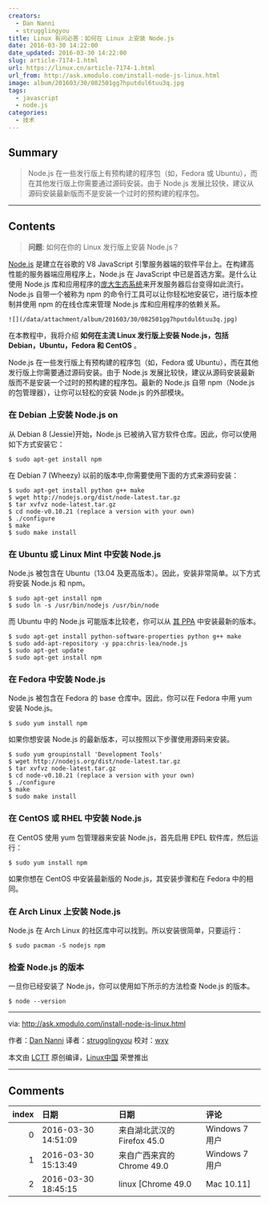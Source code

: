 ```yaml
---
creators:
  - Dan Nanni
  - strugglingyou
title: Linux 有问必答：如何在 Linux 上安装 Node.js
date: 2016-03-30 14:22:00
date_updated: 2016-03-30 14:22:00
slug: article-7174-1.html
url: https://linux.cn/article-7174-1.html
url_from: http://ask.xmodulo.com/install-node-js-linux.html
image: album/201603/30/082501gg7hputdul6tuu3q.jpg
tags:
  - javascript
  - node.js
categories:
  - 技术
---
```


## Summary

> Node.js 在一些发行版上有预构建的程序包（如，Fedora 或 Ubuntu），而在其他发行版上你需要通过源码安装。由于 Node.js 发展比较快，建议从源码安装最新版而不是安装一个过时的预构建的程序包。

***

<!-- more -->

## Contents

> 
> **问题**: 如何在你的 Linux 发行版上安装 Node.js？
> 
> 
> 

[Node.js](http://nodejs.org/) 是建立在谷歌的 V8 JavaScript 引擎服务器端的软件平台上。在构建高性能的服务器端应用程序上，Node.js 在 JavaScript 中已是首选方案。是什么让使用 Node.js 库和应用程序的[庞大生态系统](https://www.npmjs.com/)来开发服务器后台变得如此流行。Node.js 自带一个被称为 npm 的命令行工具可以让你轻松地安装它，进行版本控制并使用 npm 的在线仓库来管理 Node.js 库和应用程序的依赖关系。

`![](/data/attachment/album/201603/30/082501gg7hputdul6tuu3q.jpg)`

在本教程中，我将介绍 **如何在主流 Linux 发行版上安装 Node.js，包括 Debian，Ubuntu，Fedora 和 CentOS** 。

Node.js 在一些发行版上有预构建的程序包（如，Fedora 或 Ubuntu），而在其他发行版上你需要通过源码安装。由于 Node.js 发展比较快，建议从源码安装最新版而不是安装一个过时的预构建的程序包。最新的 Node.js 自带 npm（Node.js 的包管理器），让你可以轻松的安装 Node.js 的外部模块。

### 在 Debian 上安装 Node.js on

从 Debian 8 (Jessie)开始，Node.js 已被纳入官方软​​件仓库。因此，你可以使用如下方式安装它：

```shell
$ sudo apt-get install npm
```

在 Debian 7 (Wheezy) 以前的版本中,你需要使用下面的方式来源码安装：

```shell
$ sudo apt-get install python g++ make
$ wget http://nodejs.org/dist/node-latest.tar.gz
$ tar xvfvz node-latest.tar.gz
$ cd node-v0.10.21 (replace a version with your own)
$ ./configure
$ make
$ sudo make install
```

### 在 Ubuntu 或 Linux Mint 中安装 Node.js

Node.js 被包含在 Ubuntu（13.04 及更高版本）。因此，安装非常简单。以下方式将安装 Node.js 和 npm。

```shell
$ sudo apt-get install npm
$ sudo ln -s /usr/bin/nodejs /usr/bin/node
```

而 Ubuntu 中的 Node.js 可能版本比较老，你可以从 [其 PPA](https://launchpad.net/%7Echris-lea/+archive/node.js) 中安装最新的版本。

```shell
$ sudo apt-get install python-software-properties python g++ make
$ sudo add-apt-repository -y ppa:chris-lea/node.js
$ sudo apt-get update
$ sudo apt-get install npm
```

### 在 Fedora 中安装 Node.js

Node.js 被包含在 Fedora 的 base 仓库中。因此，你可以在 Fedora 中用 yum 安装 Node.js。

```shell
$ sudo yum install npm
```

如果你想安装 Node.js 的最新版本，可以按照以下步骤使用源码来安装。

```shell
$ sudo yum groupinstall 'Development Tools'
$ wget http://nodejs.org/dist/node-latest.tar.gz
$ tar xvfvz node-latest.tar.gz
$ cd node-v0.10.21 (replace a version with your own)
$ ./configure
$ make
$ sudo make install
```

### 在 CentOS 或 RHEL 中安装 Node.js

在 CentOS 使用 yum 包管理器来安装 Node.js，首先启用 EPEL 软件库，然后运行：

```shell
$ sudo yum install npm
```

如果你想在 CentOS 中安装最新版的 Node.js，其安装步骤和在 Fedora 中的相同。

### 在 Arch Linux 上安装 Node.js

Node.js 在 Arch Linux 的社区库中可以找到。所以安装很简单，只要运行：

```shell
$ sudo pacman -S nodejs npm
```

### 检查 Node.js 的版本

一旦你已经安装了 Node.js，你可以使用如下所示的方法检查 Node.js 的版本。

```shell
$ node --version 
```

---

via: <http://ask.xmodulo.com/install-node-js-linux.html>

作者：[Dan Nanni](http://ask.xmodulo.com/author/nanni) 译者：[strugglingyou](https://github.com/strugglingyou) 校对：[wxy](https://github.com/wxy)

本文由 [LCTT](https://github.com/LCTT/TranslateProject) 原创编译，[Linux中国](https://linux.cn/) 荣誉推出

***

## Comments

|   index | 日期                | 日期                                       | 评论                                                     |
|--------:|:--------------------|:-------------------------------------------|:---------------------------------------------------------|
|       0 | 2016-03-30 14:51:09 | 来自湖北武汉的 Firefox 45.0|Windows 7 用户 | 学node.js就是为了引用别人10行代码的包么？                |
|       1 | 2016-03-30 15:13:49 | 来自广西来宾的 Chrome 49.0|Windows 7 用户  | 这东西自己有个包管理器，还要自己安装另外的程序，太可坑了 |
|       2 | 2016-03-30 18:45:15 | linux [Chrome 49.0|Mac 10.11]              | 哈哈，你说的不对，是引用别人的“一”行代码的包！           |
